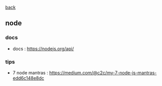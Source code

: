 [back](README.md)

## node

### docs
- docs : https://nodejs.org/api/

### tips
- 7 node mantras : https://medium.com/@c2c/my-7-node-js-mantras-edd6c148e8dc


